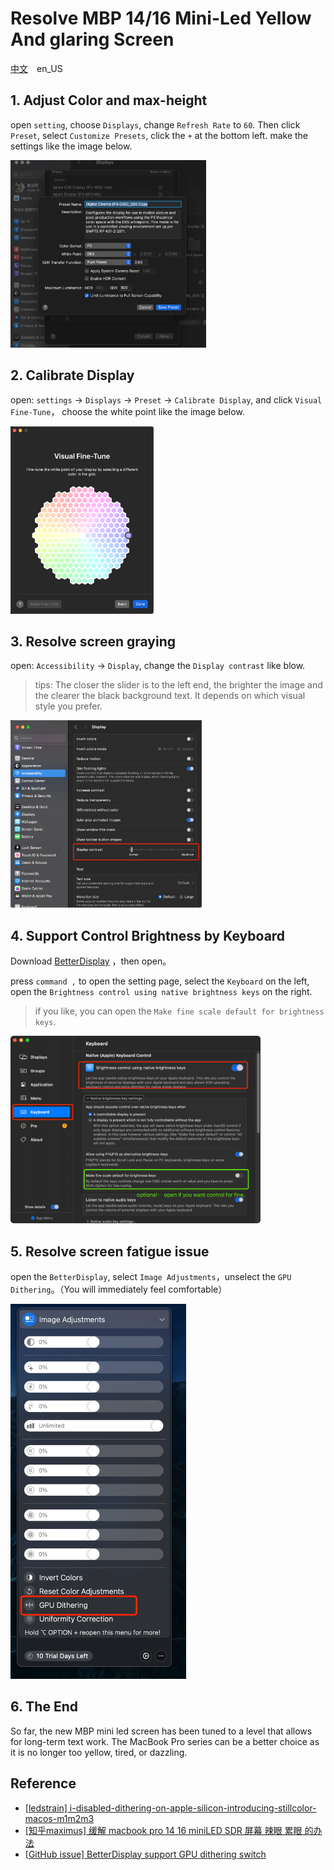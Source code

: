 # Resolve MBP 14/16 Mini-Led Yellow And glaring Screen

[中文](../解决mbp16的miniled屏幕刺眼发黄问题/README.md)&emsp;en_US
## 1. Adjust Color and max-height
open `setting`, choose `Displays`, change `Refresh Rate` to `60`. Then click `Preset`, select `Customize Presets`, click the `+` at the bottom left. make the settings like the image below.

<img src='./images/1.png' height="300"/>

## 2. Calibrate Display

open: `settings` -> `Displays` -> `Preset` -> `Calibrate Display`, and click `Visual Fine-Tune`， choose the white point like the image below.

<img src='./images/2.png' height="300"/>

## 3. Resolve screen graying

open: `Accessibility` -> `Display`, change the `Display contrast` like blow.

> tips: The closer the slider is to the left end, the brighter the image and the clearer the black background text. It depends on which visual style you prefer.

<img src='./images/3.png' height="300"/>

## 4. Support Control Brightness by Keyboard

Download [BetterDisplay](https://github.com/waydabber/BetterDisplay/releases) ，then open。

press `command ,` to open the setting page, select the `Keyboard` on the left, open the `Brightness control using native brightness keys` on the right.

> if you like, you can open the `Make fine scale default for brightness keys`.

<img src='./images/4.png' height="300"/>

## 5. Resolve screen fatigue issue
open the `BetterDisplay`, select `Image Adjustments`，unselect the `GPU Dithering`。（You will immediately feel comfortable）

<img src='./images/5.png' height="600"/>

## 6. The End
So far, the new MBP mini led screen has been tuned to a level that allows for long-term text work. The MacBook Pro series can be a better choice as it is no longer too yellow, tired, or dazzling.

## Reference
- [[ledstrain] i-disabled-dithering-on-apple-silicon-introducing-stillcolor-macos-m1m2m3](https://ledstrain.org/d/2686-i-disabled-dithering-on-apple-silicon-introducing-stillcolor-macos-m1m2m3)
- [[知乎maximus] 缓解 macbook pro 14 16 miniLED SDR 屏幕 辣眼 累眼 的办法](https://zhuanlan.zhihu.com/p/668744338)
- [[GitHub issue] BetterDisplay support GPU dithering switch](https://github.com/waydabber/BetterDisplay/issues/2766)
